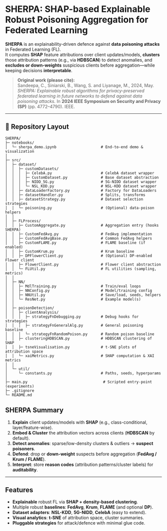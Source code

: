 # SHERPA: SHAP-based Explainable Robust Poisoning Aggregation for Federated Learning

**SHERPA** is an explainability-driven defence against **data poisoning attacks** in Federated Learning (FL).  
It computes **SHAP** feature attributions over client updates/models, **clusters** those attribution patterns (e.g., via **HDBSCAN**) to detect anomalies, and **excludes or down-weights** suspicious clients before aggregation—while keeping decisions **interpretable**.

> **Original work (please cite):**  
> Sandeepa, C., Siniarski, B., Wang, S. and Liyanage, M., 2024, May. *SHERPA: Explainable robust algorithms for privacy-preserved federated learning in future networks to defend against data poisoning attacks.* In **2024 IEEE Symposium on Security and Privacy (SP)** (pp. 4772–4790). IEEE.

---

## 📂 Repository Layout

```text
SHERPA/
├─ notebooks/
│  └─ sherpa_demo.ipynb                    # End-to-end demo & visualization
│
├─ src/
│  ├─ dataset/
│  │  ├─ customDatasets/
│  │  │  ├─ CelebA.py                      # CelebA dataset wrapper
│  │  │  ├─ CustomDataset.py               # Base dataset abstraction
│  │  │  ├─ NIDD_5G.py                     # 5G-NIDD dataset wrapper
│  │  │  └─ NSL_KDD.py                     # NSL-KDD dataset wrapper
│  │  ├─ dataLoaderFactory.py              # Factory for DataLoaders
│  │  ├─ datasetHandler.py                 # Splits, transforms
│  │  ├─ datasetStrategy.py                # Dataset selection strategies
│  │  └─ poisoning.py                      # (Optional) data-poison helpers
│  │
│  ├─ FLProcess/
│  │  ├─ CustomAggregate.py                # Aggregation entry (hooks SHERPA)
│  │  ├─ CustomFedAvg.py                   # FedAvg implementation
│  │  ├─ CustomFedAvgBase.py               # Common FedAvg helpers
│  │  ├─ CustomFLAME.py                    # FLAME baseline (if enabled)
│  │  ├─ CustomKrum.py                     # Krum baseline
│  │  ├─ DPFlowerClient.py                 # (Optional) DP-enabled Flower client
│  │  ├─ FlowerClient.py                   # Flower client abstraction
│  │  └─ FLUtil.py                         # FL utilities (sampling, metrics)
│  │
│  ├─ NN/
│  │  ├─ MdlTraining.py                    # Train/eval loops
│  │  ├─ NNConfig.py                       # Model/training config
│  │  ├─ NNUtil.py                         # Save/load, seeds, helpers
│  │  └─ ResNet.py                         # Example model(s)
│  │
│  ├─ poisonDetection/
│  │  ├─ clientAnalysis/
│  │  │  ├─ strategyFnDebugging.py         # Debug hooks for strategies
│  │  │  ├─ strategyFnGeneralAlg.py        # General poisoning baseline
│  │  │  └─ strategyFnRandomPoison.py      # Random poison baseline
│  │  ├─ clusteringHDBSCAN.py              # HDBSCAN clustering of SHAP
│  │  ├─ tsneVisualisation.py              # t-SNE plots of attribution space
│  │  └─ xaiMetrics.py                     # SHAP computation & XAI metrics
│  │
│  └─ util/
│     └─ constants.py                      # Paths, seeds, hyperparams
│
├─ main.py                                  # Scripted entry-point (experiments)
├─ .gitignore
└─ README.md
```

## SHERPA Summary

1. **Explain** client updates/models with **SHAP** (e.g., class-conditional, layer/feature-wise).
2. **Embed & Cluster** the attribution vectors across clients (**HDBSCAN** by default).
3. **Detect anomalies**: sparse/low-density clusters & outliers → **suspect poisoners**.
4. **Defend**: drop or **down-weight** suspects before aggregation (**FedAvg / Krum / FLAME**).
5. **Interpret**: store **reason codes** (attribution patterns/cluster labels) for **auditability**.

---

## Features

- **Explainable** robust FL via **SHAP + density-based clustering**.  
- Multiple robust **baselines**: **FedAvg**, **Krum**, **FLAME** (and optional **DP**).  
- **Dataset adapters**: **NSL-KDD**, **5G-NIDD**, **CelebA** (easy to extend).  
- **Visual analytics**: **t-SNE** of attribution space, cluster summaries.  
- **Pluggable strategies** for attack/defence with minimal glue code.
